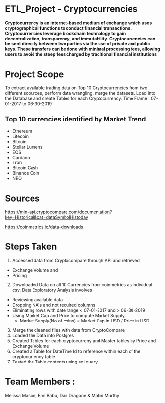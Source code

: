 # ETL_Project - Cryptocurrencies

**Cryptocurrency is an internet-based medium of exchange which uses cryptographical functions to conduct financial transactions. Cryptocurrencies leverage blockchain technology to gain decentralization, transparency, and immutability.
Cryptocurrencies can be sent directly between two parties via the use of private and public keys.  These transfers can be done with minimal processing fees, allowing users to avoid the steep fees charged by traditional financial institutions**


# Project Scope

To extract available trading data on Top 10 Cryptocurrencies from two different scources, perform data wrangling, merge the datasets. Load into the Database and create Tables for each Cryptocurrency. 
Time Frame : 07-01-2017 to 06-30-2019

## Top 10 currencies identified by Market Trend
- Ethereum
- Litecoin
- Bitcoin
- Stellar Lumens
- EOS
- Cardano
- Tron
- Bitcoin Cash
- Binance Coin
- NEO


# Sources
https://min-api.cryptocompare.com/documentation?key=Historical&cat=dataSymbolHistoday

https://coinmetrics.io/data-downloads

# Steps Taken

1. Accessed data from Cryptocompare through API and retrieved  
  - Exchange Volume and
  - Pricing
2. Downloaded Data on all 10 Currencies from coinmetrics as individual csv. Data Exploratory Analysis involves 
  - Reviewing available data
  - Dropping NA's and not required columns
  - Eliminating rows with date range < 07-01-2017 and > 06-30-2019
  - Using Market Cap and Price to compute Market Supply 
    - Market Supply(No.of coins) = Market Cap in USD / Price in USD 
3. Merge the cleaned files with data from CryptoCompare
4. Loaded the Data into Postgres
5. Created Tables for each cryptocurreny and Master tables by Price and Exchange Volume
6. Created a Table for DateTime Id to reference within each of the cryptocurrency table
7. Tested the Table contents using sql query

# Team Members :
Melissa Mason, Emi Babu, Dan Dragone & Malini Murthy

  

